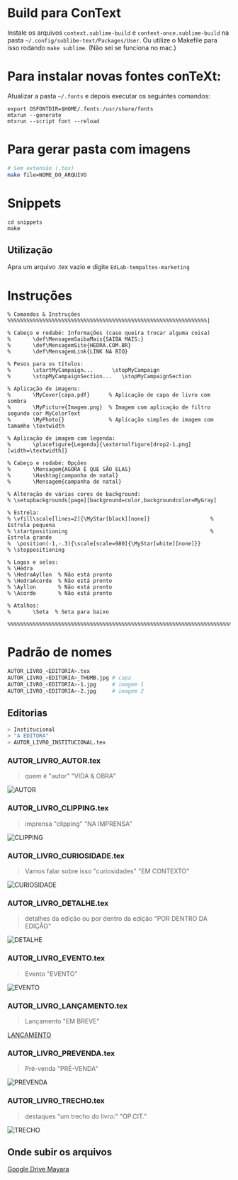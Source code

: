 # Build para ConText

Instale os arquivos `context.sublime-build` e `context-once.sublime-build` na pasta `~/.config/sublibe-text/Packages/User`.
Ou utilize o Makefile para isso rodando `make sublime`. (Não sei se funciona no mac.) 


# Para instalar novas fontes conTeXt:

Atualizar a pasta `~/.fonts` e depois executar os seguintes comandos:

```
export OSFONTDIR=$HOME/.fonts:/usr/share/fonts
mtxrun --generate
mtxrun --script font --reload
```

# Para gerar pasta com imagens

```sh
# Sem extensão (.tex)
make file=NOME_DO_ARQUIVO
```

# Snippets

```
cd snippets
make 
```

## Utilização

Apra um arquivo .tex vazio e digite `EdLab-tempaltes-marketing` 


# Instruções

```
% Comandos & Instruções %%%%%%%%%%%%%%%%%%%%%%%%%%%%%%%%%%%%%%%%%%%%%%%%%%%%%%%%%%%%%%%|

% Cabeço e rodabé: Informações (caso queira trocar alguma coisa)
%       \def\MensagemSaibaMais{SAIBA MAIS:}
%       \def\MensagemSite{HEDRA.COM.BR}
%       \def\MensagemLink{LINK NA BIO}

% Pesos para os títulos:
%       \startMyCampaign...      \stopMyCampaign
%       \stopMyCampaignSection...   \stopMyCampaignSection

% Aplicação de imagens: 
%       \MyCover{capa.pdf}      % Aplicação de capa de livro com sombra
%       \MyPicture{Imagem.png}  % Imagem com aplicação de filtro segundo cor MyColorText
%       \MyPhoto{}              % Aplicação simples de imagem com tamamho \textwidth

% Aplicação de imagem com legenda:      
%       \placefigure{Legenda}{\externalfigure[drop2-1.png][width=\textwidth]}

% Cabeço e rodabé: Opções
%       \Mensagem{AGORA É QUE SÃO ELAS}
%       \Hashtag{campanha de natal}
%       \Mensagem{campanha de natal}

% Alteração de várias cores de background:
% \setupbackgrounds[page][background=color,backgroundcolor=MyGray]

% Estrela: 
% \vfill\scale[lines=2]{\MyStar[black][none]}                   % Estrela pequena  
% \startpositioning                                             % Estrela grande
%  \position(-1,-.3){\scale[scale=980]{\MyStar[white][none]}}
% \stoppositioning

% Logos e selos:                
% \Hedra
% \HedraAyllon  % Não está pronto
% \HedraAcorde  % Não está pronto
% \Ayllon       % Não está pronto
% \Acorde       % Não está pronto

% Atalhos:                      
%       \Seta  % Seta para baixo

%%%%%%%%%%%%%%%%%%%%%%%%%%%%%%%%%%%%%%%%%%%%%%%%%%%%%%%%%%%%%%%%%%%%%%%%%%%%%%%%%%%%%%%|
```


# Padrão de nomes




```sh
AUTOR_LIVRO_<EDITORIA>.tex
AUTOR_LIVRO_<EDITORIA>_THUMB.jpg # capa
AUTOR_LIVRO_<EDITORIA>-1.jpg	 # imagem 1
AUTOR_LIVRO_<EDITORIA>-2.jpg	 # imagem 2
```

## Editorias

```sh
> Institucional
> "A EDITORA"
> AUTOR_LIVRO_INSTITUCIONAL.tex

```


### AUTOR_LIVRO_AUTOR.tex
> quem é "autor"
> "VIDA & OBRA"
> 

![AUTOR](modelos/AUTOR/AUTOR-0.png)


### AUTOR_LIVRO_CLIPPING.tex
> imprensa "clipping"
> "NA IMPRENSA"

![CLIPPING](modelos/CLIPPING/CLIPPING-0.png)

### AUTOR_LIVRO_CURIOSIDADE.tex
> Vamos falar sobre isso "curiosidades"
> "EM CONTEXTO"

![CURIOSIDADE](modelos/CURIOSIDADE/CURIOSIDADE-0.png)

### AUTOR_LIVRO_DETALHE.tex
> detalhes da edição ou por dentro da edição
> "POR DENTRO DA EDIÇÃO"

![DETALHE](modelos/DETALHE/DETALHE-0.png)

### AUTOR_LIVRO_EVENTO.tex
> Evento
> "EVENTO"

![EVENTO](modelos/EVENTO/EVENTO-0.png)

### AUTOR_LIVRO_LANÇAMENTO.tex
> Lançamento
> "EM BREVE"
> 
[LANCAMENTO](modelos/LANCAMENTO/LANCAMENTO-0.png)

### AUTOR_LIVRO_PREVENDA.tex
> Pré-venda
> "PRÉ-VENDA"

![PREVENDA](modelos/PREVENDA/PREVENDA-0.png)


### AUTOR_LIVRO_TRECHO.tex
> destaques "um trecho do livro:"
> "OP.CIT."

![TRECHO](modelos/TRECHO/TRECHO-0.png)

## Onde subir os arquivos

[Google Drive Mayara](https://drive.google.com/drive/u/4/folders/1etqbv6Ow5HCGbJ6AdRz2QPFBKKe26zCj)
